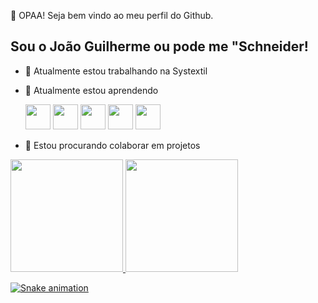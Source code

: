👋 OPAA! Seja bem vindo ao meu perfil do Github.
## Sou o João Guilherme ou pode me "Schneider!

- 🔭 Atualmente estou trabalhando na Systextil
- 🌱 Atualmente estou aprendendo
           
  <img src="https://cdn.jsdelivr.net/gh/devicons/devicon/icons/linux/linux-original.svg" width="40" height="40" />
  <img src="https://cdn.jsdelivr.net/gh/devicons/devicon/icons/java/java-original.svg" width="40" height="40" />          
   <img src="https://cdn.jsdelivr.net/gh/devicons/devicon/icons/javascript/javascript-original.svg" width="40" height="40" />          
  <img src="https://cdn.jsdelivr.net/gh/devicons/devicon/icons/react/react-original-wordmark.svg" width="40" height="40" />
  <img src="https://cdn.jsdelivr.net/gh/devicons/devicon/icons/css3/css3-original.svg" width="40" height="40" />

- 👯 Estou procurando colaborar em projetos
<div>
<a href="https://github.com/schneiderjaoo">
<img loading="lazy" height="180em" src="https://github-readme-stats.vercel.app/api/top-langs/?username=schneiderjaoo&layout=compact&langs_count=7&theme=dracula"/>
<img loading="lazy" height="180em" src="https://github-readme-stats.vercel.app/api?username=schneiderjaoo&show_icons=true&theme=dracula&include_all_commits=true&count_private=true"/>
</div>

![Snake animation](https://github.com/schneiderjaoo/schneiderjaoo/blob/output/github-contribution-grid-snake.svg)
